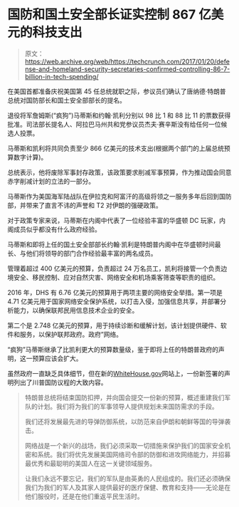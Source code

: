 # 国防和国土安全部长证实控制 867 亿美元的科技支出

> 原文：<https://web.archive.org/web/https://techcrunch.com/2017/01/20/defense-and-homeland-security-secretaries-confirmed-controlling-86-7-billion-in-tech-spending/>

在美国首都准备庆祝美国第 45 任总统就职之际，参议员们确认了唐纳德·特朗普总统对国防部长和国土安全部部长的提名。

退役将军詹姆斯(“疯狗”)马蒂斯和约翰·凯利分别以 98 比 1 和 88 比 11 的票数获得批准。司法部长提名人、阿拉巴马州共和党参议员杰夫·赛辛斯没有给任何一位候选人投票。

马蒂斯和凯利将共同负责至少 866 亿美元的技术支出(根据两个部门的上届总统预算数字计算)。

总统表示，他将废除军事封存政策，该政策要求削减军事预算，作为推动国会同意赤字削减计划的立法的一部分。

马蒂斯作为美国海军陆战队在伊拉克和阿富汗的高级将领之一服务多年后回到国防部，并带来了直言不讳的声誉和 T2 对伊朗的强硬政策。

对于政策专家来说，马蒂斯在内阁中代表了一位经验丰富的华盛顿 DC 玩家，内阁成员似乎都没有什么政府经验。

马蒂斯和即将上任的国土安全部部长约翰·凯利是特朗普内阁中在华盛顿时间最长、与他们将领导的部门合作经验最丰富的两名成员。

管理着超过 400 亿美元的预算，负责超过 24 万名员工，凯利将接管一个负责边境安全、移民控制、应对自然灾害、网络安全和机场乘客筛查等职责的组织。

2016 年，DHS 有 6.76 亿美元的预算用于两项主要的网络安全举措。第一项是 4.71 亿美元用于国家网络安全保护系统，以打击入侵，加强信息共享，并部署分析能力，以确保联邦民用信息技术企业的安全。

第二个是 2.748 亿美元的预算，用于持续诊断和缓解计划，该计划提供硬件、软件和服务，以保护联邦政府。政府”网络。

“疯狗”马蒂斯继承了比凯利更大的预算数量级，鉴于即将上任的特朗普政府的声明，这一预算应该会扩大。

虽然政府一直缺乏具体细节，但在新的[WhiteHouse.gov](https://web.archive.org/web/20230319232257/https://www.whitehouse.gov/)网站上，一份新签署的声明列出了川普国防议程的大致内容。

> 特朗普总统将结束国防扣押，并向国会提交一份新的预算，概述重建我们军队的计划。我们将为我们的军事领导人提供规划未来国防需求的手段。
> 
> 我们还将发展最先进的导弹防御系统，以防范来自伊朗和朝鲜等国的导弹袭击。
> 
> 网络战是一个新兴的战场，我们必须采取一切措施来保护我们的国家安全机密和系统。我们将优先发展美国网络司令部的防御和进攻网络能力，并招募最优秀和最聪明的美国人在这一关键领域服务。
> 
> 让我们永远不要忘记，我们的军队是由英勇的人民组成的。我们还必须确保我们为我们的军人及其家人提供最好的医疗保健、教育和支持——无论是在他们服役时，还是在他们重返平民生活时。